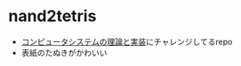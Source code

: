 # nand2tetris

- [コンピュータシステムの理論と実装](https://www.oreilly.co.jp/books/9784873117126/)にチャレンジしてるrepo
- 表紙のたぬきがかわいい


